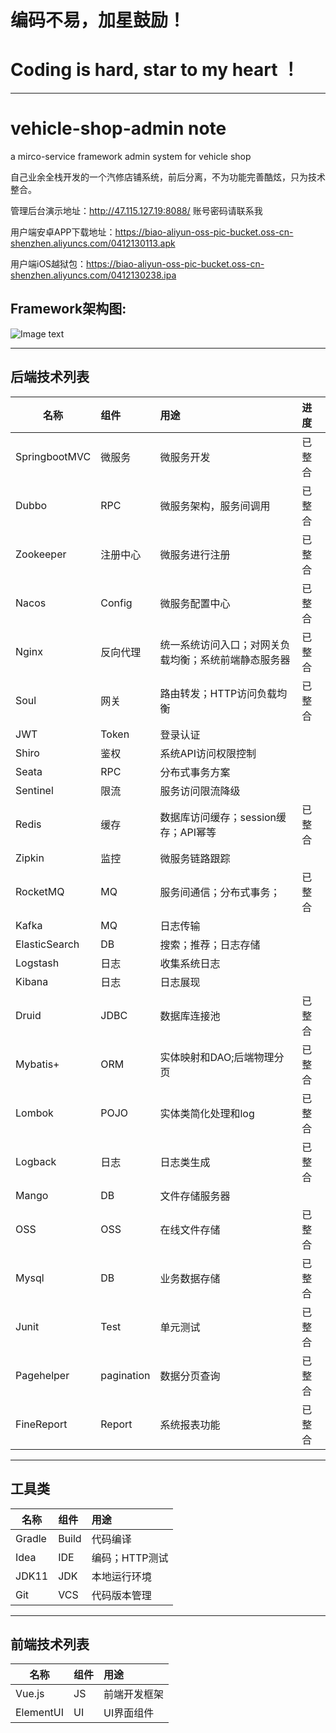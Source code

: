 ﻿# 编码不易，加星鼓励！
# Coding is hard, star to my heart ！

***
# vehicle-shop-admin note
a mirco-service framework admin system for vehicle shop

自己业余全栈开发的一个汽修店铺系统，前后分离，不为功能完善酷炫，只为技术整合。

管理后台演示地址：http://47.115.127.19:8088/  账号密码请联系我

用户端安卓APP下载地址：https://biao-aliyun-oss-pic-bucket.oss-cn-shenzhen.aliyuncs.com/0412130113.apk

用户端iOS越狱包：https://biao-aliyun-oss-pic-bucket.oss-cn-shenzhen.aliyuncs.com/0412130238.ipa

## Framework架构图:

![Image text](https://github.com/xiexiaobiao/vehicle-shop-admin/blob/master/devDocument/framework.PNG)

***

## 后端技术列表

| 名称      | 组件     | 用途     |进度     | 
| ---------- | :-----------  | :----------- | :----------- |
| SpringbootMVC     | 微服务     | 微服务开发    | 已整合
| Dubbo     | RPC     | 微服务架构，服务间调用     | 已整合
| Zookeeper     | 注册中心     | 微服务进行注册     | 已整合
| Nacos     | Config     | 微服务配置中心     | 已整合
| Nginx     | 反向代理     | 统一系统访问入口；对网关负载均衡；系统前端静态服务器     |已整合
| Soul     | 网关     | 路由转发；HTTP访问负载均衡     |已整合
| JWT     | Token     | 登录认证     |
| Shiro     | 鉴权     | 系统API访问权限控制     |
| Seata     | RPC     | 分布式事务方案     |
| Sentinel     | 限流     | 服务访问限流降级     |
| Redis     | 缓存     | 数据库访问缓存；session缓存；API幂等     |已整合
| Zipkin     | 监控     | 微服务链路跟踪     |
| RocketMQ     | MQ     | 服务间通信；分布式事务；     |已整合
| Kafka     | MQ     | 日志传输     |
| ElasticSearch     | DB     | 搜索；推荐；日志存储     |
| Logstash     | 日志     | 收集系统日志     |
| Kibana     | 日志     | 日志展现     |
| Druid     | JDBC     | 数据库连接池     |已整合
| Mybatis+     | ORM     | 实体映射和DAO;后端物理分页     |已整合
| Lombok     | POJO     | 实体类简化处理和log     |已整合
| Logback     | 日志     | 日志类生成     |已整合
| Mango     | DB     | 文件存储服务器     |
| OSS     | OSS     | 在线文件存储     |已整合
| Mysql     | DB     | 业务数据存储     |已整合
| Junit     | Test     | 单元测试     |已整合
| Pagehelper     | pagination     | 数据分页查询     |已整合
| FineReport     | Report     | 系统报表功能     |已整合


***

## 工具类

| 名称      | 组件     | 用途     |
| ---------- | :-----------  | :----------- |
| Gradle     | Build     | 代码编译     |
| Idea     | IDE     | 编码；HTTP测试     |
| JDK11     | JDK     | 本地运行环境     |
| Git     | VCS     | 代码版本管理     |

***
## 前端技术列表

| 名称      | 组件     | 用途     |
| ---------- | :-----------  | :----------- |
| Vue.js     | JS     | 前端开发框架    |
| ElementUI     | UI     | UI界面组件    |